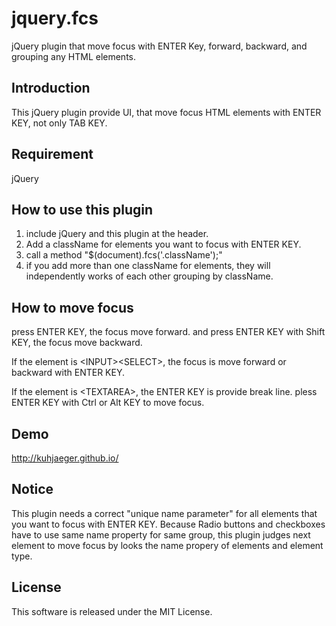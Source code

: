 # jquery.fcs
jQuery plugin that move focus with ENTER Key, forward, backward, and grouping any HTML elements.

## Introduction
This jQuery plugin provide UI, that move focus HTML elements with ENTER KEY, not only TAB KEY.

## Requirement
jQuery

## How to use this plugin
1. include jQuery and this plugin at the header.
2. Add a className for elements you want to focus with ENTER KEY.
3. call a method "$(document).fcs('.className');"
4. if you add more than one className for elements, they will independently works of each other grouping by className. 

## How to move focus
press ENTER KEY, the focus move forward. and press ENTER KEY with Shift KEY, the focus move backward.

If the element is &lt;INPUT&gt;&lt;SELECT&gt;, the focus is move forward or backward with ENTER KEY.

If the element is &lt;TEXTAREA&gt;, the ENTER KEY is provide break line. pless ENTER KEY with Ctrl or Alt KEY to move focus.

## Demo
http://kuhjaeger.github.io/

## Notice
This plugin needs a correct "unique name parameter" for all elements that you want to focus with ENTER KEY. Because Radio buttons and checkboxes have to use same name property for same group, this plugin judges next element to move focus by looks the name propery of elements and element type.

## License
This software is released under the MIT License.

